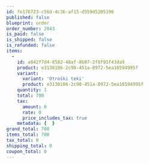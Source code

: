 ```yaml
---
id: fe176723-c56d-4c36-af15-d559d5205196
published: false
blueprint: order
order_number: 2043
is_paid: false
is_shipped: false
is_refunded: false
items:
  -
    id: a842f7d4-8582-48af-8b07-2f8f95f43da9
    product: e3138106-2c90-451a-8972-5ea18594995f
    variant:
      variant: 'Otroški teki'
      product: e3138106-2c90-451a-8972-5ea18594995f
    quantity: 1
    total: 700
    tax:
      amount: 0
      rate: 0
      price_includes_tax: true
    metadata: {  }
grand_total: 700
items_total: 700
tax_total: 0
shipping_total: 0
coupon_total: 0
---
```

